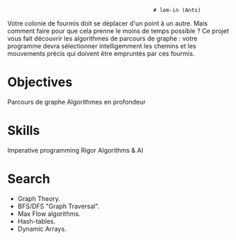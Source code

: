                                                   # lem-in (Ants)
                                                  
Votre colonie de fourmis doit se déplacer d'un point à un autre. Mais comment faire pour que cela prenne le moins de temps possible ? Ce projet vous fait découvrir les algorithmes de parcours de graphe : votre programme devra sélectionner intelligemment les chemins et les mouvements précis qui doivent être empruntés par ces fourmis.

# Objectives
Parcours de graphe
Algorithmes en profondeur

# Skills
Imperative programming
Rigor
Algorithms & AI

# Search
- Graph Theory.
- BFS/DFS "Graph Traversal".
- Max Flow algorithms.
- Hash-tables.
- Dynamic Arrays.

